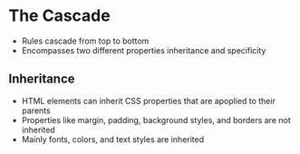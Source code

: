 # The Cascade
* Rules cascade from top to bottom
* Encompasses two different properties inheritance and specificity

## Inheritance
* HTML elements can inherit CSS properties that are apoplied to their parents
* Properties like margin, padding, background styles, and borders are not inherited
* Mainly fonts, colors, and text styles are inherited